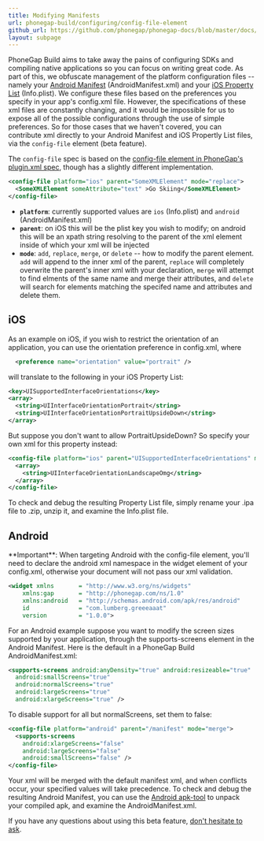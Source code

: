 ```yaml
---
title: Modifying Manifests
url: phonegap-build/configuring/config-file-element
github_url: https://github.com/phonegap/phonegap-docs/blob/master/docs/4-phonegap-build/2-configuring/config-file-element.html.md
layout: subpage
---
```


PhoneGap Build aims to take away the pains of configuring SDKs and compiling native applications so you can focus on writing great code. As part of this, we obfuscate management of the platform configuration files -- namely your [Android Manifest](http://developer.android.com/guide/topics/manifest/manifest-intro.html) (AndroidManifest.xml) and your [iOS Property List](https://developer.apple.com/library/iOS/documentation/General/Reference/InfoPlistKeyReference/Articles/AboutInformationPropertyListFiles.html) (Info.plist). We configure these files based on the preferences you specify in your app's config.xml file. However, the specifications of these xml files are constantly changing, and it would be impossible for us to expose all of the possible configurations through the use of simple preferences. So for those cases that we haven't covered, you can contribute xml directly to your Android Manifest and iOS Propertly List files, via the `config-file` element (beta feature).

The `config-file` spec is based on the [config-file element in PhoneGap's plugin.xml spec](http://docs.phonegap.com/en/3.3.0/plugin_ref_spec.md.html#Plugin%20Specification_config_file_element), though has a slightly different implementation.

```xml
<config-file platform="ios" parent="SomeXMLElement" mode="replace">
  <SomeXMLElement someAttribute="text" >Go Skiing</SomeXMLElement>
</config-file>
```

* **`platform`**: currently supported values are `ios` (Info.plist) and `android` (AndroidManifest.xml)
* **`parent`**: on iOS this will be the plist key you wish to modify; on android this will be an xpath string resolving to the parent of the xml element inside of which your xml will be injected
* **`mode`**: `add`, `replace`, `merge`, or `delete` -- how to modify the parent element. `add` will append to the inner xml of the parent, `replace` will completely overwrite the parent's inner xml with your declaration, `merge` will attempt to find elments of the same name and merge their attributes, and `delete` will search for elements matching the specifed name and attributes and delete them.

## iOS

As an example on iOS, if you wish to restrict the orientation of an application, you can use the orientation preference in config.xml, where

```xml
  <preference name="orientation" value="portrait" />
```

will translate to the following in your iOS Property List:

```xml
<key>UISupportedInterfaceOrientations</key>
<array>
  <string>UIInterfaceOrientationPortrait</string>
  <string>UIInterfaceOrientationPortraitUpsideDown</string>
</array>
```

But suppose you don't want to allow PortraitUpsideDown? So specify your own xml for this property instead:

```xml
<config-file platform="ios" parent="UISupportedInterfaceOrientations" mode="replace">
  <array>
    <string>UIInterfaceOrientationLandscapeOmg</string>
  </array>
</config-file>
```

To check and debug the resulting Property List file, simply rename your .ipa file to .zip, unzip it, and examine the Info.plist file.

## Android

<div class="alert--info">**Important**: When targeting Android with the config-file element, you'll need to declare the android xml namespace in the widget element of your config.xml, otherwise your document will not pass our xml validation.

  ```xml
  <widget xmlns       = "http://www.w3.org/ns/widgets"
      xmlns:gap       = "http://phonegap.com/ns/1.0"
      xmlns:android   = "http://schemas.android.com/apk/res/android"
      id              = "com.lumberg.greeeaaat"
      version         = "1.0.0">
  ```

</div>

For an Android example suppose you want to modify the screen sizes supported by your application, through the supports-screens element in the Android Manifest. Here is the default in a PhoneGap Build AndroidManifest.xml:

```xml
<supports-screens android:anyDensity="true" android:resizeable="true"
  android:smallScreens="true"
  android:normalScreens="true"
  android:largeScreens="true"
  android:xlargeScreens="true" />
```

To disable support for all but normalScreens, set them to false:

```xml
<config-file platform="android" parent="/manifest" mode="merge">
  <supports-screens
    android:xlargeScreens="false"
    android:largeScreens="false"
    android:smallScreens="false" />
</config-file>
```

Your xml will be merged with the default manifest xml, and when conflicts occur, your specified values will take precedence. To check and debug the resulting Android Manifest, you can use the [Android apk-tool](https://code.google.com/p/android-apktool/) to unpack your compiled apk, and examine the AndroidManifest.xml.

If you have any questions about using this beta feature, [don't hesitate to ask](http://community.phonegap.com/nitobi).
